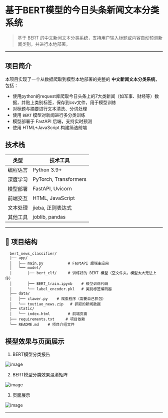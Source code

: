 # 基于BERT模型的今日头条新闻文本分类系统

> 基于 BERT 的中文新闻文本分类系统，支持用户输入标题或内容自动预测新闻类别，并进行本地部署。

---

## 项目简介

本项目实现了一个从数据爬取到模型本地部署的完整的 **中文新闻文本分类系统**，包括：

- 使用python的request库爬取今日头条上的7大类新闻（如军事、财经等）数据，并贴上类别标签，保存到csv文件，用于模型训练
- 对标题与摘要进行文本清洗、分词处理
- 使用 `BERT` 模型对新闻进行多分类训练
- 模型部署于 FastAPI 后端，支持实时预测
- 使用 HTML+JavaScript 构建简洁前端

## 技术栈

| 类型       | 技术工具 |
|------------|----------|
| 编程语言   | Python 3.9+ |
| 深度学习   | PyTorch, Transformers |
| 模型部署   | FastAPI, Uvicorn |
| 前端交互   | HTML, JavaScript |
| 文本处理   | jieba, 正则表达式 |
| 其他工具   | joblib, pandas |

---

## 📁 项目结构

```
  bert_news_classifier/
  ├── app/
  │   ├── main.py           # FastAPI 后端主应用
  │   └── model/
  │       ├── bert_clf/     # 训练好的 BERT 模型（空文件夹，模型太大无法上传）
  │       ├── BERT_train.ipynb    # 模型训练代码
  │       └── label_encoder.pkl   # 类别标签编码器
  ├── data/
  │   ├── clawer.py    # 爬虫程序（需要自己抓包）
  │   └── toutiao_news.zip   # 抓取的新闻数据
  ├── static/
  │   └── index.html        # 前端页面
  ├── requirements.txt     # 项目依赖
  └── README.md    # 项目介绍文件
```

## 模型效果与页面展示

1. BERT模型分类报告

![image](https://github.com/user-attachments/assets/535fe00c-6c7b-4f6a-84d8-ef33c5df8ab3)

2. BERT模型分类效果混淆矩阵

![image](https://github.com/user-attachments/assets/a03f40b3-e4e5-4c07-b510-f910149613ce)

3. 页面展示

![image](https://github.com/user-attachments/assets/ccd07614-a80b-4b4e-9fc5-d7dc872ec86b)

---
